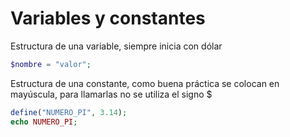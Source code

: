 # Variables y constantes

Estructura de una variable, siempre inicia con dólar

```php
$nombre = "valor";
```

Estructura de una constante, como buena práctica se colocan en mayúscula, para llamarlas no se utiliza el signo $

```php
define("NUMERO_PI", 3.14);
echo NUMERO_PI;
```
